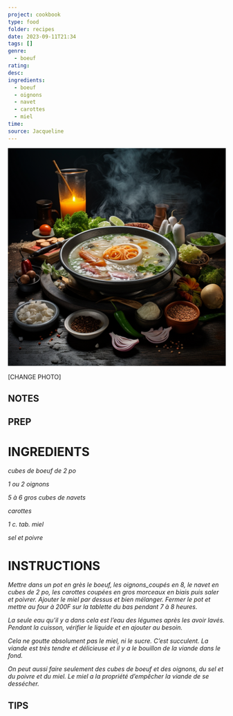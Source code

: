 ```yaml
---
project: cookbook
type: food
folder: recipes
date: 2023-09-11T21:34
tags: []
genre:
  - boeuf
rating: 
desc: 
ingredients:
  - boeuf
  - oignons
  - navet
  - carottes
  - miel
time: 
source: Jacqueline
---
```


![IMAGE](_default.png)


[CHANGE PHOTO]


## NOTES




## PREP


# INGREDIENTS

_cubes de boeuf de 2 po_

_1 ou 2 oignons_

_5 à 6 gros cubes de navets_

_carottes_

_1 c. tab. miel_

_sel et poivre_

# INSTRUCTIONS


_Mettre dans un pot en grès le boeuf, les_
_oignons_coupés en 8, le navet en cubes de_
_2 po, les carottes coupées en gros morceaux_
_en biais puis saler et poivrer. Ajouter le miel_
_par dessus et bien mélanger. Fermer le pot_
_et mettre au four à 200F sur la tablette du_
_bas pendant 7 à 8 heures._

_La seule eau qu’il y a dans cela est l’eau_
_des légumes après les avoir lavés. Pendant_
_la cuisson, vérifier le liquide et en ajouter au_
_besoin._

_Cela ne goutte absolument pas le miel, ni le_
_sucre. C’est succulent. La viande est très tendre_
_et délicieuse et il y a le bouillon de la viande_
_dans le fond._

_On peut aussi faire seulement des cubes de_
_boeuf et des oignons, du sel et du poivre et_
_du miel. Le miel a la propriété d’empêcher la_
_viande de se dessécher._

## TIPS



